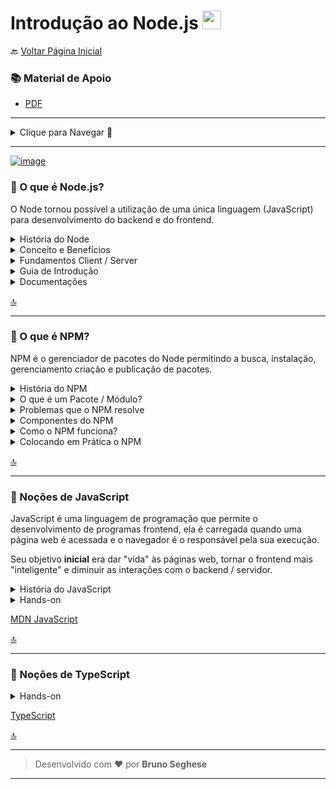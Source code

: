 <h1 id="topo">Introdução ao Node.js <img src="https://cdn.jsdelivr.net/gh/devicons/devicon/icons/nodejs/nodejs-plain.svg" width="30px"/></h1>

🔙 [Voltar Página Inicial](https://github.com/brseghese/hiring-coders-3-vtex-gama)

<h3> 📚 Material de Apoio</h3>

- [PDF](https://drive.google.com/file/d/16IyqLcI2XzUIHQlyk-fe0W__ZgZZS1UZ/view)

---

<details>
<summary>Clique para Navegar 🔽</summary>

####

- <a href="#0">O que é Node.js?</a>
- <a href="#1">O que é NPM?</a>
- <a href="#2">Noções de JavaScript</a>
- <a href="#3">Noções de TypeScript</a>

</details>

---

[![image](https://img.shields.io/badge/Node.js-339933?style=for-the-badge&logo=nodedotjs&logoColor=white)](https://nodejs.org/en/)

<h3 id="0">📍 O que é Node.js?</h3>

O Node tornou possível a utilização de uma única linguagem (JavaScript) para desenvolvimento do backend e do frontend.

<details>
<summary>História do Node</summary>

####

- Surgimento: 2009
- Autor: Ryan Dahl
- Engine: Chromium V8 Engine
- Escrito em: C, C++ e JavaScript
- Linguagens suportadas: JavaScript e TypeScript
- Motivo de surgimento: insatisfação com o Apache

</details>

<details>
<summary>Conceito e Benefícios</summary>

#### 🔶 Definição de Node

Node (ou formalmente Node.js) é um ambiente em tempo de execução open-source (código aberto) e multiplataforma que permite aos desenvolvedores criarem todo tipo de aplicativos e ferramentas do lado servidor (backend) em JavaScript.

Node é usado fora do contexto de um navegador (ou seja executado diretamente no computador ou no servidor).

Como tal, o ambiente omite APIs JavaScript especificas do navegador e adiciona suporte para APIs de sistema operacional mais tradicionais, incluindo bibliotecas de sistemas HTTP e arquivos.

#### 🔶 Benefícios do Node

Performance excelente. Node foi projetado para otimizar a taxa de transferência e a escalabilidade em aplicações web. É uma ótima combinação para resolver muitos problemas comuns no desenvolvimento da web (por exemplo, aplicações em tempo real).

O código é escrito em "JavaScript". Isso significa menos tempo gasto para lidar com mudanças de código entre navegador e servidor web, não sendo necessária uma mudança na linguagem.

JavaScript é uma linguagem de programação relativamente nova e apresenta algumas vantagens quando comparadas a outras linguagens tradicionais de servidor (por exemplo Python, PHP, etc.).

Muitas outras linguagens novas e populares compilam/convertem em JavaScript, permitindo que você também use essas linguagens, como TypeScript, CoffeeScript, ClosureScript, Scala, LiveScript, etc.

O Gerenciador de Pacotes do Node (NPM, na sigla em inglês) provê acesso a centenas de milhares
de pacotes reutilizáveis.

NPM possui a melhor coleção de dependências e também pode ser usado para automatizar a maior parte da cadeia de ferramentas de compilação.

É portátil, com versões para diferentes sistemas operacionais, como Microsoft Windows, OSX, Linux,
Solaris, FreeBSD, OpenBSD, WebOSeNonStop. Além disso, tem excelente suporte de muitos provedores de hospedagem na web, que muitas vezes fornecem documentação e infraestrutura específica para hospedar sites desenvolvidos em Node.

Possui uma comunidade de desenvolvedores e um ecossistema muito ativo, com muitas pessoas
dispostas a ajudar.

</details>

<details>
<summary>Fundamentos Client / Server</summary>

#### 🔶 Servidor x Cliente

#### ✔️ Servidor

- Somente responde requisições / pedidos
- Armazena dados
- Tem grande poder de processamento
- Está sob a governança da empresa
- Atende vários clientes
- Maior impacto de segurança

#### ✔️ Cliente

- Envia requisições / pedidos
- Normalmente não armazena dados
- Tem baixo poder de processamento
- Está soba a guarda do cliente
- Atende somente um cliente
- Menor impacto de segurança

#### 🔶 Server-side x Client-side

#### ✔️ Server-side

- Tudo que roda no servidor
  - Banco de dados
  - Programas node.js
  - E-mails
  - Imagens

#### ✔️ Client-side

- Tudo que roda no cliente

  - Navegadores
  - Aplicativos
  - Programas instalados

#### 🔶 Evolução do client-side

- computadores pessoais mais potentes
- surgimento dos smartphones
- evolução dos navegadores

#### ✔️ Servidor

- Responsável pelo gerenciamento dos dados
- Responsável pelas regras de negócio
- Responsável pela lógica de programação "pesada"
- Mais generalista e reaproveitável

#### ✔️ Cliente

- Responsável pela geração do HTML
- Responsável pela lógica de usabilidade
- Responsável pela lógica de programação "leve"
- Inicialmente específico
  - Com os frameworks mais generalista e reaproveitável

#### 🔶 Ambientes client-side

- Navegadores
  - JavaScript
- Android
  - Kotlin
- iOS
  - Swift

#### 🔶 Backend x Frontend

#### ✔️ Backend

- Servidor
- Server-side

#### ✔️ Frontend

- Cliente
- Client-side

</details>

<details>
<summary>Guia de Introdução</summary>

#### <a href="https://nodejs.org/en/docs/guides/getting-started-guide/" target="_blank">🔶 Getting Started Guide</a> 🔗

Crie o arquivo "app.js", copie o código do guia e cole no arquivo.

#### ✔️ Execute o app.js

No terminal, digite na pasta do arquivo:

```
node app.js
```

Abra o navegador e digite:

```
http://127.0.0.1:3000/
```

> // Hello World

</details>

<details>
<summary>Documentações</summary>

####

- Documentação Oficial do [Node.js](https://nodejs.org/en/docs/)
- [DevDocs](https://devdocs.io/node/)
- [Stack Overflow](https://stackoverflow.com/)

</details>

<a href="#topo">🔝</a>

---

<h3 id="1">📍​ O que é NPM?</h3>

NPM é o gerenciador de pacotes do Node permitindo a busca, instalação, gerenciamento criação e publicação de pacotes.

<details>
<summary>História do NPM</summary>

####

- Criação: 2010
- Autor: Isaac Z. Schlueter
- Escrito em: JavaScript
- Motivo: "gerenciar pacotes no NodeJS era terrível"

</details>

<details>
<summary>O que é um Pacote / Módulo?</summary>

#### 🔶 Pacote / Módulo

Permite o compartilhar de funcionalidades implementadas entre diferentes projetos, pessoas e empresas.

</details>

<details>
<summary>Problemas que o NPM resolve</summary>

####

- Encontrar pacotes
- Mudanças de versão
- Atualização de segurança
- Descontinuidade dos pacotes
- Publicar pacotes
- Garantira segurança dos pacotes

</details>

<details>
<summary>Componentes do NPM</summary>

#### 🔶 Principais componentes:

✔️ Website

- Endereço: [www.npmjs.com](https://www.npmjs.com/)
- Utilidades:
  - Documentação de apoio
  - Busca de pacotes

✔️ CLI

- Nome: Command line interface
- Utilidades:
  - Instalar pacotes
  - Desinstalar pacotes
  - Atualizar pacotes
  - [E muito mais](https://docs.npmjs.com/cli/v7/commands)

✔️ Registry

- Endereço: [docs.npmjs.com](https://docs.npmjs.com/)
- Utilidades:
  - Armazenar todos os pacotes disponíveis no NPM
  - Acesso: através do NPM CLI

</details>

<details>
<summary>Como o NPM funciona?</summary>

#### 🔶 Passo a passo:

- Pesquise no site do NPM o pacote desejado
- Inclua o nome do pacote no seu arquivo `package.json`
- Instale o pacote:

```
npm install
```

</details>

<details>
<summary>Colocando em Prática o NPM</summary>

#### 🔶 Novo Projeto

Normalmente quando começamos um novo projeto Node, configuramos o npm. Porque além de trazer pacotes, ele também permite criarmos os nossos pacotes para publicar.

#### 🔶 Novo Pacote

✔️ Na pasta do projeto, para criar um novo pacote digite:

```
npm init
```

✔️ Criando um novo pacote são feitas as perguntas:

- Nome do pacote
- A versão
- A descrição
- Entry Point (arquivo principal)
- Comando de teste
- Repositório Git
- Keywords (palavras chaves)
- autor
- licença

✔️ Dentro do projeto é criado um arquivo "package.json", que é o arquivo onde o NPM armazena os pacotes que ele instala dentro do projeto.

</details>

<a href="#topo">🔝</a>

---

<h3 id="2">📍​ Noções de JavaScript</h3>

JavaScript é uma linguagem de programação que permite o desenvolvimento de programas frontend, ela é carregada quando uma página web é acessada e o navegador é o responsável pela sua execução.

Seu objetivo **inicial** era dar "vida" às páginas web, tornar o frontend mais "inteligente" e diminuir as interações com o backend / servidor.

<details>
<summary>História do JavaScript</summary>

####

- Criação: 1995 (LiveScript)
- Autor: Netscape
- Evolução:
  - Firefox (2004)
  - Chrome (2008)

</details>

<details>
<summary>Hands-on</summary>

#### 🔶 Projeto CRUD por URL

- Criar Usuário
- Atualizar Usuário
- Selecionar Usuário
- Remover Usuário

#### ✔️ Passar os dados por URL

- Pacote `url` (nativo do Node)
  - Seleciona a string após o parâmetro `?` da URL
- Pacote `query-string` (NPM install)
  - Transforma o parâmetro após `?` em objeto
- Usa-se o `&` para a concatenação de parâmetros

#### ✔️ Manipular arquivos

- Pacote `fs` (NPM install)
  - [w3schools/fs](https://www.w3schools.com/nodejs/nodejs_filesystem.asp)

> Função Callback, é uma função que é chamada depois que é executada alguma coisa para o Node fazer.

</details>

[MDN JavaScript](https://developer.mozilla.org/pt-BR/docs/web/javascript)

<a href="#topo">🔝</a>

---

<h3 id="3">📍​ Noções de TypeScript</h3>

<details>
<summary>Hands-on</summary>

#### 🔶 Projeto

- Criar Usuário
- Atualizar Usuário
- Selecionar Usuário - desafio
- Remover Usuário - desafio

#### 🔶 Instalando e Configurando o TypeScript

#### ✔️ Inicializar um pacote npm:

```
npm init
```

#### ✔️ Instalar o módulo TypeScript

```
npm i typescript
```

#### ✔️ Iniciar o gerenciador TypeScript

```
npx tsc --init
```

Criar uma pasta "dist" na pasta do projeto.

O arquivo "tsconfig.json" é criado. Ele é o arquivo de configuração do TypeScript.

#### ✔️ Configurar o "tsconfig.json" ativando 2 propriedades

```
"rootDir": "./"

"outDir": "./dist/"
```

#### ✔️ Iniciar a Compilação em tempo real

```
npx tsc --watch
```

Parar a compilação - ctrl + enter

#### ✔️ Instalando complemento dos módulos padrões do Node

```
npm install @types/node
```

#### ✔️ Instalando o pacote Query String que não é padrão

```
npm i query-string
```

#### ✔️ Executando o Servidor

```
node dist/index.js
```

</details>

[TypeScript](https://www.typescriptlang.org/)

<a href="#topo">🔝</a>

---

> Desenvolvido com ❤️ por **Bruno Seghese**

---
